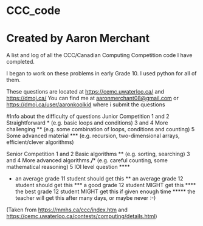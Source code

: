 # CCC_code
# Created by Aaron Merchant
A list and log of all the CCC/Canadian Computing Competition code I have completed.

I began to work on these problems in early Grade 10.
I used python for all of them.

These questions are located at https://cemc.uwaterloo.ca/ and https://dmoj.ca/
You can find me at aaronmerchant08@gmail.com or https://dmoj.ca/user/aaronkoolkid where i submit the questions

#Info about the difficulty of questions
Junior Competition
1 and 2	Straightforward *
(e.g. basic loops and conditions)
3 and 4	More challenging **
(e.g. some combination of loops, conditions and counting)
5	Some advanced material ***
(e.g. recursion, two-dimensional arrays, efficient/clever algorithms)

Senior Competition
1 and 2	Basic algorithms **
(e.g. sorting, searching)
3 and 4	More advanced algorithms ***/****
(e.g. careful counting, some mathematical reasoning)
5	IOI level question ****

*	an average grade 11 student should get this
**	an average grade 12 student should get this
***	a good grade 12 student MIGHT get this
****	the best grade 12 student MIGHT get this if given enough time
*****	the teacher will get this after many days, or maybe never :-)

(Taken from https://mmhs.ca/ccc/index.htm and https://cemc.uwaterloo.ca/contests/computing/details.html)
